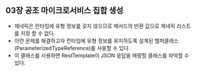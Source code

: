 ## 03장 공조 마이크로서비스 집합 생성

- 제네릭은 런타임에 유형 정보를 갖지 않으므로 메서드의 반환 값으로 제네릭 리스트를 지정 할 수 없다.
- 이런 문제를 해결하고자 런타임에 유형 정보를 유지하도록 설계된 헬퍼클래스(ParameterizedTypeReference)를 사용할 수 있다.
- 이 클래스를 사용하면 RestTemplate이 JSON 응답을 매핑할 클래스를 파악할 수 있다.

